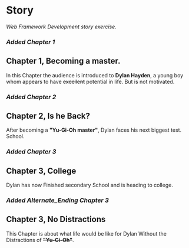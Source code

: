 # Story
_Web Framework Development story exercise._
 ### *Added Chapter 1*
 ## Chapter 1, Becoming a master.
 In this Chapter the audience is introduced to **Dylan Hayden**, a young
 boy whom appears to have ~~excellent~~ potential in life. But is not motivated.
 
 
 ### *Added Chapter 2*
 ## Chapter 2, Is he Back?
 After becoming a **"Yu-Gi-Oh master"**, Dylan faces his next biggest test.
 School.
 
 
 ### *Added Chapter 3*
 ## Chapter 3, College
 Dylan has now Finished secondary School and is heading to college.
 
 
 ### *Added Alternate_Ending Chapter 3*
  ## Chapter 3, No Distractions 
 This Chapter is about what life would be like for Dylan
 Without the Distractions of ~~**"Yu-Gi-Oh"**~~.